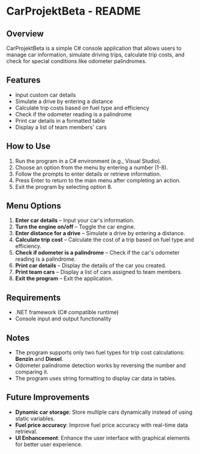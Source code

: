 # CarProjektBeta - README

## Overview
CarProjektBeta is a simple C# console application that allows users to manage car information, simulate driving trips, calculate trip costs, and check for special conditions like odometer palindromes.


## Features
- Input custom car details
- Simulate a drive by entering a distance
- Calculate trip costs based on fuel type and efficiency
- Check if the odometer reading is a palindrome
- Print car details in a formatted table
- Display a list of team members' cars


## How to Use
1. Run the program in a C# environment (e.g., Visual Studio).
2. Choose an option from the menu by entering a number (1-8).
3. Follow the prompts to enter details or retrieve information.
4. Press Enter to return to the main menu after completing an action.
5. Exit the program by selecting option 8.


## Menu Options
1. **Enter car details** – Input your car's information.
2. **Turn the engine on/off** – Toggle the car engine.
3. **Enter distance for a drive** – Simulate a drive by entering a distance.
4. **Calculate trip cost** – Calculate the cost of a trip based on fuel type and efficiency.
5. **Check if odometer is a palindrome** – Check if the car's odometer reading is a palindrome.
6. **Print car details** – Display the details of the car you created.
7. **Print team cars** – Display a list of cars assigned to team members.
8. **Exit the program** – Exit the application.


## Requirements
- .NET framework (C# compatible runtime)
- Console input and output functionality


## Notes
- The program supports only two fuel types for trip cost calculations: **Benzin** and **Diesel**.
- Odometer palindrome detection works by reversing the number and comparing it.
- The program uses string formatting to display car data in tables.


## Future Improvements
- **Dynamic car storage**: Store multiple cars dynamically instead of using static variables.
- **Fuel price accuracy**: Improve fuel price accuracy with real-time data retrieval.
- **UI Enhancement**: Enhance the user interface with graphical elements for better user experience.